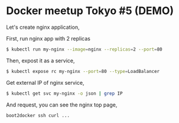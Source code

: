 # Docker meetup Tokyo #5 (DEMO)

Let's create nginx application,

First, run nginx app with 2 replicas

```bash
$ kubectl run my-nginx --image=nginx --replicas=2 --port=80
```

Then, expost it as a service,


```bash
$ kubectl expose rc my-nginx --port=80 --type=LoadBalancer
```

Get external IP of nginx service,

```bash
$ kubectl get svc my-nginx -o json | grep IP
```

And request, you can see the nginx top page,


```bash
boot2docker ssh curl ...
```


